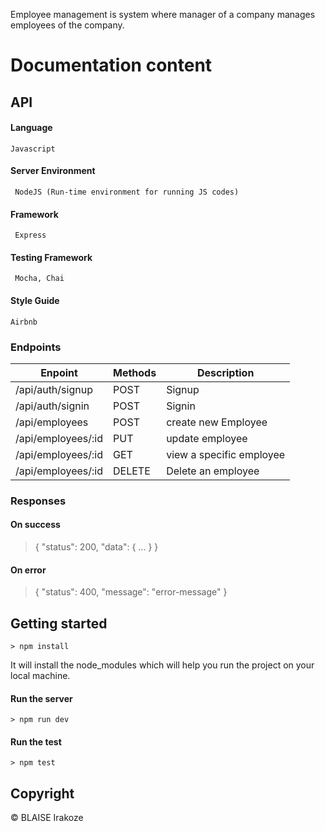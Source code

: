 Employee management is system where manager of a company manages employees of the company.

# Documentation content

## API

#### Language

```
Javascript
```

#### Server Environment

```
 NodeJS (Run-time environment for running JS codes)
 ```

#### Framework

```
 Express
 ```

#### Testing Framework

```
 Mocha, Chai 
 ```

#### Style Guide

```
Airbnb
```

### Endpoints

| Enpoint | Methods  | Description  |
| ------- | --- | --- |
| /api/auth/signup | POST | Signup |
| /api/auth/signin | POST | Signin |
| /api/employees | POST | create new Employee |
| /api/employees/:id | PUT | update employee |
| /api/employees/:id | GET | view a specific employee |
| /api/employees/:id | DELETE | Delete an employee |


### Responses

#### On success

>{ "status": 200, "data": { ... } }
​
#### On error

>{ "status": 400, "message": "error-message" }
​
## Getting started

```
> npm install
```

It will install the node_modules which will help you run the project on your local machine.

#### Run the server

```
> npm run dev
```

#### Run the test

```
> npm test
```

## Copyright

&copy; BLAISE Irakoze
